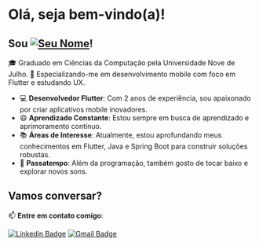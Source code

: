 # Olá, seja bem-vindo(a)!

## Sou [![Seu Nome](https://img.shields.io/badge/-SeuNome-007acc?style=flat-square&logo=GitHub&logoColor=white&link=https://github.com/henriquemoles)](https://github.com/seu-usuario)!

🎓 Graduado em Ciências da Computação pela Universidade Nove de Julho.
📱 Especializando-me em desenvolvimento mobile com foco em Flutter e estudando UX.

- 💻 **Desenvolvedor Flutter**: Com 2 anos de experiência, sou apaixonado por criar aplicativos mobile inovadores.
- 😄 **Aprendizado Constante**: Estou sempre em busca de aprendizado e aprimoramento contínuo.
- 📚 **Áreas de Interesse**: Atualmente, estou aprofundando meus conhecimentos em Flutter, Java e Spring Boot para construir soluções robustas.
- 🎸 **Passatempo**: Além da programação, também gosto de tocar baixo e explorar novos sons.

## Vamos conversar?

📫 **Entre em contato comigo**:

[![Linkedin Badge](https://img.shields.io/badge/-LinkedIn-blue?style=flat-square&logo=Linkedin&logoColor=white&link=https://www.linkedin.com/in/henrique-moles/)](https://www.linkedin.com/in/henrique-moles/)
[![Gmail Badge](https://img.shields.io/badge/-Gmail-c14438?style=flat-square&logo=Gmail&logoColor=white&link=mailto:henriquemoles@gmail.com)](mailto:henriquemoles@gmail.com)
